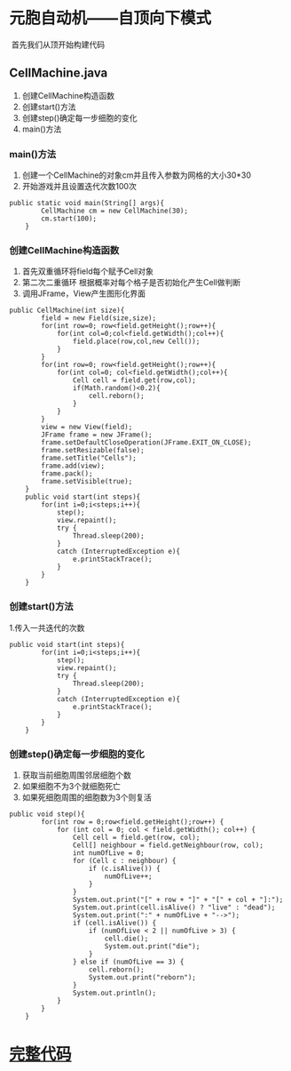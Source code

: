 # 元胞自动机——自顶向下模式
![]()
首先我们从顶开始构建代码 
## CellMachine.java
1. 创建CellMachine构造函数
2. 创建start()方法
3. 创建step()确定每一步细胞的变化
4. main()方法

### **main()方法**
    
1. 创建一个CellMachine的对象cm并且传入参数为网格的大小30*30
2. 开始游戏并且设置迭代次数100次
```
public static void main(String[] args){
        CellMachine cm = new CellMachine(30);
        cm.start(100);
    }
```
### **创建CellMachine构造函数**
1. 首先双重循环将field每个赋予Cell对象
2. 第二次二重循环 根据概率对每个格子是否初始化产生Cell做判断
3. 调用JFrame，View产生图形化界面
```
public CellMachine(int size){
        field = new Field(size,size);
        for(int row=0; row<field.getHeight();row++){
            for(int col=0;col<field.getWidth();col++){
                field.place(row,col,new Cell());
            }
        }
        for(int row=0; row<field.getHeight();row++){
            for(int col=0; col<field.getWidth();col++){
                Cell cell = field.get(row,col);
                if(Math.random()<0.2){
                    cell.reborn();
                }
            }
        }
        view = new View(field);
        JFrame frame = new JFrame();
        frame.setDefaultCloseOperation(JFrame.EXIT_ON_CLOSE);
        frame.setResizable(false);
        frame.setTitle("Cells");
        frame.add(view);
        frame.pack();
        frame.setVisible(true);
    }
    public void start(int steps){
        for(int i=0;i<steps;i++){
            step();
            view.repaint();
            try {
                Thread.sleep(200);
            }
            catch (InterruptedException e){
                e.printStackTrace();
            }
        }
    }
```
### **创建start()方法**
1.传入一共迭代的次数
```
public void start(int steps){
        for(int i=0;i<steps;i++){
            step();
            view.repaint();
            try {
                Thread.sleep(200);
            }
            catch (InterruptedException e){
                e.printStackTrace();
            }
        }
    }
```
### **创建step()确定每一步细胞的变化**
1. 获取当前细胞周围邻居细胞个数
2. 如果细胞不为3个就细胞死亡
3. 如果死细胞周围的细胞数为3个则复活

```
public void step(){
        for(int row = 0;row<field.getHeight();row++) {
            for (int col = 0; col < field.getWidth(); col++) {
                Cell cell = field.get(row, col);
                Cell[] neighbour = field.getNeighbour(row, col);
                int numOfLive = 0;
                for (Cell c : neighbour) {
                    if (c.isAlive()) {
                        numOfLive++;
                    }
                }
                System.out.print("[" + row + "]" + "[" + col + "]:");
                System.out.print(cell.isAlive() ? "live" : "dead");
                System.out.print(":" + numOfLive + "-->");
                if (cell.isAlive()) {
                    if (numOfLive < 2 || numOfLive > 3) {
                        cell.die();
                        System.out.print("die");
                    }
                } else if (numOfLive == 3) {
                    cell.reborn();
                    System.out.print("reborn");
                }
                System.out.println();
            }
        }
    }
```
# [完整代码]()